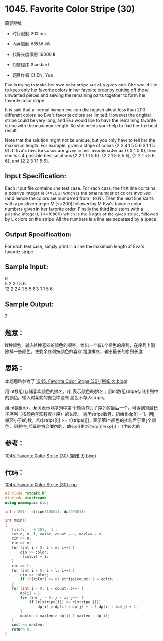 # 1045. Favorite Color Stripe (30)
[原题地址](https://www.patest.cn/contests/pat-a-practise/1045)
* 时间限制 200 ms

* 内存限制 65536 kB

* 代码长度限制 16000 B

* 判题程序 Standard 

* 题目作者 CHEN, Yue



Eva is trying to make her own color stripe out of a given one. She would like to keep only her favorite 
colors in her favorite order by cutting off those unwanted pieces and sewing the remaining parts together 
to form her favorite color stripe.

It is said that a normal human eye can distinguish about less than 200 different colors, so Eva's favorite 
colors are limited. However the original stripe could be very long, and Eva would like to have the remaining 
favorite stripe with the maximum length. So she needs your help to find her the best result.

Note that the solution might not be unique, but you only have to tell her the maximum length. For example, 
given a stripe of colors {2 2 4 1 5 5 6 3 1 1 5 6}. If Eva's favorite colors are given in her favorite order 
as {2 3 1 5 6}, then she has 4 possible best solutions {2 2 1 1 1 5 6}, {2 2 1 5 5 5 6}, {2 2 1 5 5 6 6}, 
and {2 2 3 1 1 5 6}.



## Input Specification: 

Each input file contains one test case. For each case, the first line contains a positive integer N (<=200) 
which is the total number of colors involved (and hence the colors are numbered from 1 to N). Then the next 
line starts with a positive integer M (<=200) followed by M Eva's favorite color numbers given in her favorite 
order. Finally the third line starts with a positive integer L (<=10000) which is the length of the given 
stripe, followed by L colors on the stripe. All the numbers in a line are separated by a space.



## Output Specification: 

For each test case, simply print in a line the maximum length of Eva's favorite stripe.



## Sample Input:

6  
5 2 3 1 5 6  
12 2 2 4 1 5 5 6 3 1 1 5 6  

## Sample Output:

7  



## 题意：

N种颜色，输入M种喜欢的颜色的顺序，给出一个有L个颜色的序列，在序列上删除掉一些颜色，使剩余序列按颜色的喜欢
程度排序，输出最长的序列长度

## 思路：

本题思路参考了 [1045. Favorite Color Stripe (30) (柳婼 の blog)](https://www.liuchuo.net/archives/2283)

用int数组r存储喜欢颜色的排名，r[i]表示颜色i的排名；用int数组stripe存储序列中的颜色，输入时喜欢的颜色中没有
颜色不存入stripe。

用int数组dp，dp[i]表示以序列中第i个颜色作为子序列的最后一个，可得到的最长子序列（按颜色喜欢程度排序）的长度。
遍历stripe数组，初始化dp[i] = 1，用j循环小于i的数，若r[stripe[i]] >= r[stripe[j]]，表示第i个颜色的排名后于第
j个颜色，则i排在j后面是符合要求的，故dp[i]更新为dp[i]与dp[j] + 1中较大的


## 参考：
 [1045. Favorite Color Stripe (30) (柳婼 の blog)](https://www.liuchuo.net/archives/2283)
 
 
 ## 代码：
[1045. Favorite Color Stripe (30).cpp](https://github.com/jerrykcode/PAT-Practise/blob/master/PAT%20Advanced%20Level%20Practise/1045.%20Favorite%20Color%20Stripe%20(30)/1045.%20Favorite%20Color%20Stripe%20(30).cpp)
 ```cpp
 #include "stdafx.h"
#include <iostream>
using namespace std;

int r[201], stripe[10001], dp[10001];

int main()
{
	fill(r, r + 201, -1);
	int n, m, l, color, count = 0, maxlen = 0;
	cin >> n;
	cin >> m;
	for (int i = 0; i < m; i++) {
		cin >> color;
		r[color] = i;
	}
	cin >> l;
	for (int i = 0; i < l; i++) {
		cin >> color;
		if (r[color] >= 0) stripe[count++] = color;
	}
	for (int i = 0; i < count; i++) {
		dp[i] = 1;
		for (int j = 0; j < i; j++) {
			if (r[stripe[i]] >= r[stripe[j]]) 
				dp[i] = dp[i] > dp[j] + 1 ? dp[i] : dp[j] + 1;
		}
		maxlen = maxlen > dp[i] ? maxlen : dp[i];
	}
	cout << maxlen;
    return 0;
}
 ```
